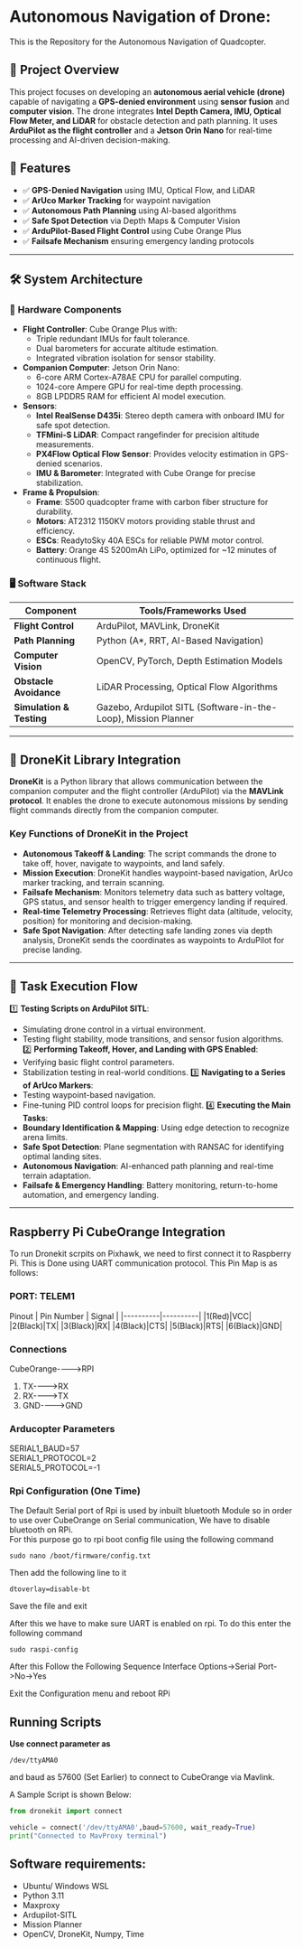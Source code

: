 # Autonomous Navigation of Drone:
This is the Repository for the Autonomous Navigation of Quadcopter.

## 🚀 Project Overview
This project focuses on developing an **autonomous aerial vehicle (drone)** capable of navigating a **GPS-denied environment** using **sensor fusion** and **computer vision**. The drone integrates **Intel Depth Camera, IMU, Optical Flow Meter, and LiDAR** for obstacle detection and path planning. It uses **ArduPilot as the flight controller** and a **Jetson Orin Nano** for real-time processing and AI-driven decision-making.

## 🌟 Features
- ✅ **GPS-Denied Navigation** using IMU, Optical Flow, and LiDAR
- ✅ **ArUco Marker Tracking** for waypoint navigation
- ✅ **Autonomous Path Planning** using AI-based algorithms
- ✅ **Safe Spot Detection** via Depth Maps & Computer Vision
- ✅ **ArduPilot-Based Flight Control** using Cube Orange Plus
- ✅ **Failsafe Mechanism** ensuring emergency landing protocols

---

## 🛠️ System Architecture

### 📡 **Hardware Components**
- **Flight Controller**: Cube Orange Plus with:
  - Triple redundant IMUs for fault tolerance.
  - Dual barometers for accurate altitude estimation.
  - Integrated vibration isolation for sensor stability.
- **Companion Computer**: Jetson Orin Nano:
  - 6-core ARM Cortex-A78AE CPU for parallel computing.
  - 1024-core Ampere GPU for real-time depth processing.
  - 8GB LPDDR5 RAM for efficient AI model execution.
- **Sensors**:
  - **Intel RealSense D435i**: Stereo depth camera with onboard IMU for safe spot detection.
  - **TFMini-S LiDAR**: Compact rangefinder for precision altitude measurements.
  - **PX4Flow Optical Flow Sensor**: Provides velocity estimation in GPS-denied scenarios.
  - **IMU & Barometer**: Integrated with Cube Orange for precise stabilization.
- **Frame & Propulsion**:
  - **Frame**: S500 quadcopter frame with carbon fiber structure for durability.
  - **Motors**: AT2312 1150KV motors providing stable thrust and efficiency.
  - **ESCs**: ReadytoSky 40A ESCs for reliable PWM motor control.
  - **Battery**: Orange 4S 5200mAh LiPo, optimized for ~12 minutes of continuous flight.

### 🖥️ **Software Stack**
| Component              | Tools/Frameworks Used |
|------------------------|----------------------|
| **Flight Control**     | ArduPilot, MAVLink, DroneKit |
| **Path Planning**      | Python (A*, RRT, AI-Based Navigation) |
| **Computer Vision**    | OpenCV, PyTorch, Depth Estimation Models |
| **Obstacle Avoidance** | LiDAR Processing, Optical Flow Algorithms |
| **Simulation & Testing** | Gazebo, Ardupilot SITL (Software-in-the-Loop), Mission Planner |

---

## 📜 DroneKit Library Integration

**DroneKit** is a Python library that allows communication between the companion computer and the flight controller (ArduPilot) via the **MAVLink protocol**. It enables the drone to execute autonomous missions by sending flight commands directly from the companion computer.

### **Key Functions of DroneKit in the Project**
- **Autonomous Takeoff & Landing**: The script commands the drone to take off, hover, navigate to waypoints, and land safely.
- **Mission Execution**: DroneKit handles waypoint-based navigation, ArUco marker tracking, and terrain scanning.
- **Failsafe Mechanism**: Monitors telemetry data such as battery voltage, GPS status, and sensor health to trigger emergency landing if required.
- **Real-time Telemetry Processing**: Retrieves flight data (altitude, velocity, position) for monitoring and decision-making.
- **Safe Spot Navigation**: After detecting safe landing zones via depth analysis, DroneKit sends the coordinates as waypoints to ArduPilot for precise landing.

---

## 🔄 Task Execution Flow
1️⃣ **Testing Scripts on ArduPilot SITL**:
   - Simulating drone control in a virtual environment.
   - Testing flight stability, mode transitions, and sensor fusion algorithms.
2️⃣ **Performing Takeoff, Hover, and Landing with GPS Enabled**:
   - Verifying basic flight control parameters.
   - Stabilization testing in real-world conditions.
3️⃣ **Navigating to a Series of ArUco Markers**:
   - Testing waypoint-based navigation.
   - Fine-tuning PID control loops for precision flight.
4️⃣ **Executing the Main Tasks**:
   - **Boundary Identification & Mapping**: Using edge detection to recognize arena limits.
   - **Safe Spot Detection**: Plane segmentation with RANSAC for identifying optimal landing sites.
   - **Autonomous Navigation**: AI-enhanced path planning and real-time terrain adaptation.
   - **Failsafe & Emergency Handling**: Battery monitoring, return-to-home automation, and emergency landing.

---


## Raspberry Pi CubeOrange Integration
To run Dronekit scrpits on Pixhawk, we need to first connect it to Raspberry Pi. This is Done using UART communication protocol. This Pin Map is as follows:   
### PORT:  **TELEM1**
Pinout
| Pin Number | Signal |
|----------|----------|
|1(Red)|VCC|
|2(Black)|TX|
|3(Black)|RX|
|4(Black)|CTS|
|5(Black)|RTS|
|6(Black)|GND|
### Connections
CubeOrange---->RPI   
1. TX---->RX
2. RX---->TX
3. GND---->GND

### Arducopter Parameters
SERIAL1_BAUD=57  
SERIAL1_PROTOCOL=2  
SERIAL5_PROTOCOL=-1  

### Rpi Configuration (One Time)
The Default Serial port of Rpi is used by inbuilt bluetooth Module so in order to use over CubeOrange on Serial communication, We have to disable bluetooth on RPi.   
For this purpose go to rpi boot config file using the following command
```
sudo nano /boot/firmware/config.txt
```
Then add the following line to it 
```
dtoverlay=disable-bt
```
Save the file and exit 

After this we have to make sure UART is enabled on rpi. To do this enter the following command
```
sudo raspi-config
```
After this Follow the Following Sequence
Interface Options->Serial Port->No->Yes

Exit the Configuration menu and reboot RPi

## Running Scripts
**Use connect parameter as**
```
/dev/ttyAMA0
```
and baud as 57600 (Set Earlier) to connect to CubeOrange via Mavlink.

A Sample Script is shown Below:  
```python
from dronekit import connect

vehicle = connect('/dev/ttyAMA0',baud=57600, wait_ready=True)
print("Connected to MavProxy terminal")
```



## Software requirements:
- Ubuntu/ Windows WSL
- Python 3.11
- Maxproxy
- Ardupilot-SITL
- Mission Planner
- OpenCV, DroneKit, Numpy, Time
